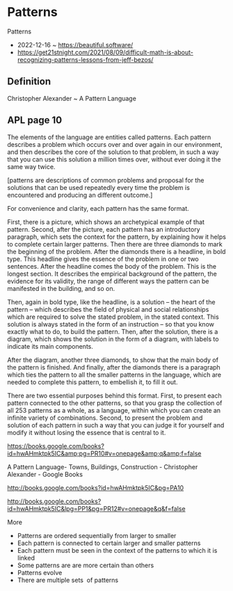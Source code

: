 # Patterns

Patterns

* 2022-12-16 ~ https://beautiful.software/
* https://get21stnight.com/2021/08/09/difficult-math-is-about-recognizing-patterns-lessons-from-jeff-bezos/



## Definition

Christopher Alexander ~ A Pattern Language

## APL page 10


The elements of the language are entities called patterns. Each pattern describes a problem which occurs over and over again in our environment, and then describes the core of the solution to that problem, in such a way that you can use this solution a million times over, without ever doing it the same way twice.

[patterns are descriptions of common problems and proposal for the solutions that can be used repeatedly every time the problem is encountered and producing an different outcome.]

For convenience and clarity, each pattern has the same format.

First, there is a picture, which shows an archetypical example of that pattern. Second, after the picture, each pattern has an introductory paragraph, which sets the context for the pattern, by explaining how it helps to complete certain larger patterns. Then there are three diamonds to mark the beginning of the problem. After the diamonds there is a headline, in bold type. This headline gives the essence of the problem in one or two sentences. After the headline comes the body of the problem. This is the longest section. It describes the empirical background of the pattern, the evidence for its validity, the range of different ways the pattern can be manifested in the building, and so on.

Then, again in bold type, like the headline, is a solution – the heart of the pattern – which describes the field of physical and social relationships which are required to solve the stated problem, in the stated context. This solution is always stated in the form of an instruction – so that you know exactly what to do, to build the pattern. Then, after the solution, there is a diagram, which shows the solution in the form of a diagram, with labels to indicate its main components.

After the diagram, another three diamonds, to show that the main body of the pattern is finished. And finally, after the diamonds there is a paragraph which ties the pattern to all the smaller patterns in the language, which are needed to complete this pattern, to embellish it, to fill it out.

There are two essential purposes behind this format. First, to present each pattern connected to the other patterns, so that you grasp the collection of all 253 patterns as a whole, as a language, within which you can create an infinite variety of combinations. Second, to present the problem and solution of each pattern in such a way that you can judge it for yourself and modify it without losing the essence that is central to it.


https://books.google.com/books?id=hwAHmktpk5IC&amp;pg=PR10#v=onepage&amp;q&amp;f=false

A Pattern Language- Towns, Buildings, Construction - Christopher Alexander - Google Books

http://books.google.com/books?id=hwAHmktpk5IC&pg=PA10

http://books.google.com/books?id=hwAHmktpk5IC&lpg=PP1&pg=PR12#v=onepage&q&f=false

More

* Patterns are ordered sequentially from larger to smaller
* Each pattern is connected to certain larger and smaller patterns
* Each pattern must be seen in the context of the patterns to which it is linked
* Some patterns are are more certain than others
* Patterns evolve
* There are multiple sets  of patterns